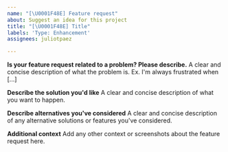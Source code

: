 ```yaml
---
name: "[\U0001F48E] Feature request"
about: Suggest an idea for this project
title: "[\U0001F48E] Title"
labels: 'Type: Enhancement'
assignees: juliotpaez

---
```


**Is your feature request related to a problem? Please describe.**
A clear and concise description of what the problem is. Ex. I'm always frustrated when [...]

**Describe the solution you'd like**
A clear and concise description of what you want to happen.

**Describe alternatives you've considered**
A clear and concise description of any alternative solutions or features you've considered.

**Additional context**
Add any other context or screenshots about the feature request here.

